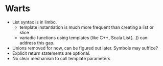 # Warts

- List syntax is in limbo.
  - template instantiation is much more frequent than creating a list or slice
  - variadic functions using templates (like C++, Scala List(...)) can address this gap.
- Unions removed for now, can be figured out later. Symbols may suffice?
- Explicit return statements are optional.
- No clear mechanism to call template parameters